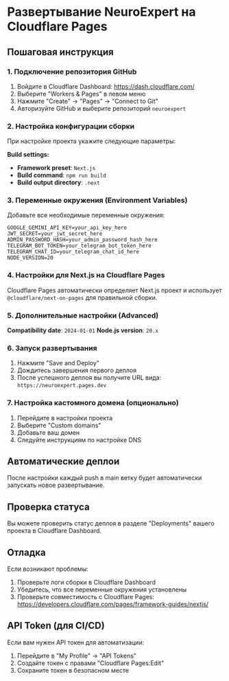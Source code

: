 # Развертывание NeuroExpert на Cloudflare Pages

## Пошаговая инструкция

### 1. Подключение репозитория GitHub

1. Войдите в Cloudflare Dashboard: https://dash.cloudflare.com/
2. Выберите "Workers & Pages" в левом меню
3. Нажмите "Create" → "Pages" → "Connect to Git"
4. Авторизуйте GitHub и выберите репозиторий `neuroexpert`

### 2. Настройка конфигурации сборки

При настройке проекта укажите следующие параметры:

**Build settings:**
- **Framework preset**: `Next.js`
- **Build command**: `npm run build`
- **Build output directory**: `.next`

### 3. Переменные окружения (Environment Variables)

Добавьте все необходимые переменные окружения:

```
GOOGLE_GEMINI_API_KEY=your_api_key_here
JWT_SECRET=your_jwt_secret_here
ADMIN_PASSWORD_HASH=your_admin_password_hash_here
TELEGRAM_BOT_TOKEN=your_telegram_bot_token_here
TELEGRAM_CHAT_ID=your_telegram_chat_id_here
NODE_VERSION=20
```

### 4. Настройки для Next.js на Cloudflare Pages

Cloudflare Pages автоматически определяет Next.js проект и использует `@cloudflare/next-on-pages` для правильной сборки.

### 5. Дополнительные настройки (Advanced)

**Compatibility date**: `2024-01-01`
**Node.js version**: `20.x`

### 6. Запуск развертывания

1. Нажмите "Save and Deploy"
2. Дождитесь завершения первого деплоя
3. После успешного деплоя вы получите URL вида: `https://neuroexpert.pages.dev`

### 7. Настройка кастомного домена (опционально)

1. Перейдите в настройки проекта
2. Выберите "Custom domains"
3. Добавьте ваш домен
4. Следуйте инструкциям по настройке DNS

## Автоматические деплои

После настройки каждый push в main ветку будет автоматически запускать новое развертывание.

## Проверка статуса

Вы можете проверить статус деплоя в разделе "Deployments" вашего проекта в Cloudflare Dashboard.

## Отладка

Если возникают проблемы:
1. Проверьте логи сборки в Cloudflare Dashboard
2. Убедитесь, что все переменные окружения установлены
3. Проверьте совместимость с Cloudflare Pages: https://developers.cloudflare.com/pages/framework-guides/nextjs/

## API Token (для CI/CD)

Если вам нужен API токен для автоматизации:
1. Перейдите в "My Profile" → "API Tokens"
2. Создайте токен с правами "Cloudflare Pages:Edit"
3. Сохраните токен в безопасном месте